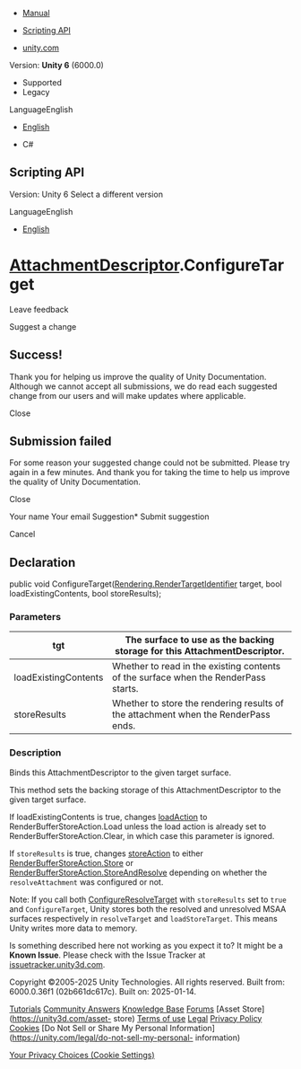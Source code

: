 [ ]()

  * [Manual](../Manual/index.html)
  * [Scripting API](../ScriptReference/index.html)

  * [unity.com](https://unity.com/)

Version: **Unity 6** (6000.0)

  * Supported
  * Legacy

LanguageEnglish

  * [English]()

  * C#

[ ](https://docs.unity3d.com)

## Scripting API

Version: Unity 6 Select a different version

LanguageEnglish

  * [English]()

#  [AttachmentDescriptor](Rendering.AttachmentDescriptor.html).ConfigureTarget

Leave feedback

Suggest a change

## Success!

Thank you for helping us improve the quality of Unity Documentation. Although
we cannot accept all submissions, we do read each suggested change from our
users and will make updates where applicable.

Close

## Submission failed

For some reason your suggested change could not be submitted. Please <a>try
again</a> in a few minutes. And thank you for taking the time to help us
improve the quality of Unity Documentation.

Close

Your name Your email Suggestion* Submit suggestion

Cancel

[ ]()

## Declaration

public void
ConfigureTarget([Rendering.RenderTargetIdentifier](Rendering.RenderTargetIdentifier.html)
target, bool loadExistingContents, bool storeResults);

### Parameters

tgt | The surface to use as the backing storage for this AttachmentDescriptor.  
---|---  
loadExistingContents | Whether to read in the existing contents of the surface when the RenderPass starts.  
storeResults | Whether to store the rendering results of the attachment when the RenderPass ends.  
  
### Description

Binds this AttachmentDescriptor to the given target surface.

This method sets the backing storage of this AttachmentDescriptor to the given
target surface.  
  
If loadExistingContents is true, changes
[loadAction](Rendering.AttachmentDescriptor-loadAction.html) to
RenderBufferStoreAction.Load unless the load action is already set to
RenderBufferStoreAction.Clear, in which case this parameter is ignored.  
  
If `storeResults` is true, changes
[storeAction](Rendering.AttachmentDescriptor-storeAction.html) to either
[RenderBufferStoreAction.Store](Rendering.RenderBufferStoreAction.Store.html)
or
[RenderBufferStoreAction.StoreAndResolve](Rendering.RenderBufferStoreAction.StoreAndResolve.html)
depending on whether the `resolveAttachment` was configured or not.  
  
Note: If you call both
[ConfigureResolveTarget](Rendering.AttachmentDescriptor.ConfigureResolveTarget.html)
with `storeResults` set to `true` and `ConfigureTarget`, Unity stores both the
resolved and unresolved MSAA surfaces respectively in `resolveTarget` and
`loadStoreTarget`. This means Unity writes more data to memory.

Is something described here not working as you expect it to? It might be a
**Known Issue**. Please check with the Issue Tracker at
[issuetracker.unity3d.com](https://issuetracker.unity3d.com).

Copyright ©2005-2025 Unity Technologies. All rights reserved. Built from:
6000.0.36f1 (02b661dc617c). Built on: 2025-01-14.

[Tutorials](https://unity3d.com/learn) [Community
Answers](https://answers.unity3d.com) [Knowledge
Base](https://support.unity3d.com/hc/en-us)
[Forums](https://forum.unity3d.com) [Asset Store](https://unity3d.com/asset-
store) [Terms of use](https://docs.unity3d.com/Manual/TermsOfUse.html)
[Legal](https://unity.com/legal) [Privacy
Policy](https://unity.com/legal/privacy-policy)
[Cookies](https://unity.com/legal/cookie-policy) [Do Not Sell or Share My
Personal Information](https://unity.com/legal/do-not-sell-my-personal-
information)

[Your Privacy Choices (Cookie Settings)](javascript:void\(0\);)

